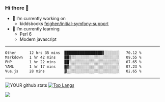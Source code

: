 ### Hi there 👋

- 🔭 I’m currently working on
  - kiddsbooks [feighen/initial-symfony-support](https://github.com/noondaysun/kiddsbooks.com/tree/feighen/initial-symfony-support)
- 🌱 I’m currently learning
  - Perl 6
  - Modern javascript

---
<!--START_SECTION:waka-->

```txt
Other      12 hrs 35 mins  █████████████████▓░░░░░░░   70.12 %
Markdown   1 hr 42 mins    ██▒░░░░░░░░░░░░░░░░░░░░░░   09.55 %
PHP        1 hr 22 mins    ██░░░░░░░░░░░░░░░░░░░░░░░   07.65 %
YAML       1 hr 17 mins    █▓░░░░░░░░░░░░░░░░░░░░░░░   07.23 %
Vue.js     28 mins         ▓░░░░░░░░░░░░░░░░░░░░░░░░   02.65 %
```

<!--END_SECTION:waka-->
---
![YOUR github stats](https://github-readme-stats.vercel.app/api?username=noondaysun&show_icons=true&theme=onedark) [![Top Langs](https://github-readme-stats.vercel.app/api/top-langs/?username=noondaysun&layout=compact&theme=onedark)](https://github.com/anuraghazra/github-readme-stats)

[<img src="https://img.shields.io/badge/linkedin-%230077B5.svg?&style=for-the-badge&logo=linkedin&logoColor=white" />](https://www.linkedin.com/in/feighen-oosterbroek-9630a514a/)

<!--
**noondaysun/noondaysun** is a ✨ _special_ ✨ repository because its `README.md` (this file) appears on your GitHub profile.

Here are some ideas to get you started:

- 🔭 I’m currently working on ...
- 🌱 I’m currently learning ...
- 👯 I’m looking to collaborate on ...
- 🤔 I’m looking for help with ...
- 💬 Ask me about ...
- 📫 How to reach me: ...
- 😄 Pronouns: ...
- ⚡ Fun fact: ...
-->
